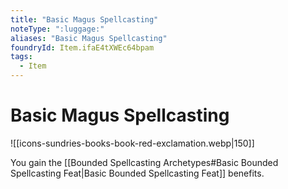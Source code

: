 ```yaml
---
title: "Basic Magus Spellcasting"
noteType: ":luggage:"
aliases: "Basic Magus Spellcasting"
foundryId: Item.ifaE4tXWEc64bpam
tags:
  - Item
---
```


# Basic Magus Spellcasting
![[icons-sundries-books-book-red-exclamation.webp|150]]

You gain the [[Bounded Spellcasting Archetypes#Basic Bounded Spellcasting Feat|Basic Bounded Spellcasting Feat]] benefits.
